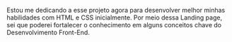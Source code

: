Estou me dedicando a esse projeto agora para desenvolver melhor minhas habilidades com HTML e CSS inicialmente.
Por meio dessa Landing page, sei que poderei fortalecer o conhecimento em alguns conceitos chave do Desenvolvimento Front-End.